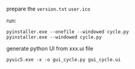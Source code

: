 prepare the `version.txt` `user.ico`

run:
```
pyinstaller.exe --onefile --windowed cycle.py
pyinstaller.exe --windowed cycle.py
```


generate python UI from xxx.ui file
```
pyuic5.exe -x -o gui_cycle.py gui_cycle.ui
```
